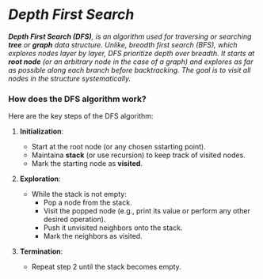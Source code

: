 # _Depth First Search_

_**Depth First Search (DFS)**, is an algorithm used for traversing or searching **tree** or **graph** data structure. Unlike, breadth first search (BFS), which explores nodes layer by layer, DFS prioritize depth over breadth. It starts at **root node** (or an arbitrary node in the case of a graph) and explores as far as possible along each branch before backtracking. The goal is to visit all nodes in the structure systematically._

### How does the DFS algorithm work?
Here are the key steps of the DFS algorithm:
1. **Initialization**:
    - Start at the root node (or any chosen sstarting point).
    - Maintaina **stack** (or use recursion) to keep track of visited nodes.
    - Mark the starting node as **visited**.
  
2. **Exploration**:
    - While the stack is not empty:
        - Pop a node from the stack.
        - Visit the popped node (e.g., print its value or perform any other desired operation).
        - Push it unvisited neighbors onto the stack.
        - Mark the neighbors as visited.
     
3. **Termination**:
    - Repeat step 2 until the stack becomes empty.
